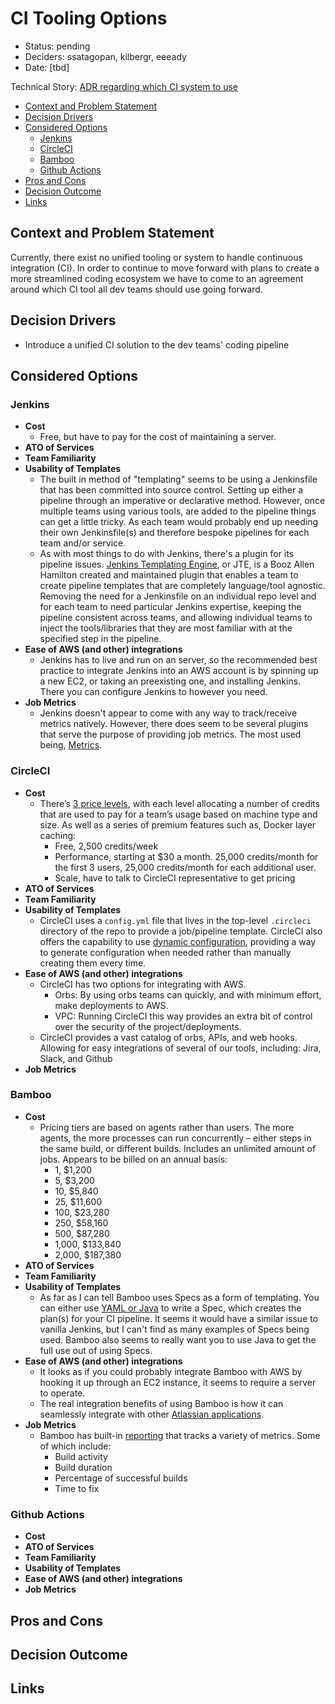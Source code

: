 # CI Tooling Options

* Status: pending
* Deciders: ssatagopan, kilbergr, eeeady
* Date: [tbd]

Technical Story: [ADR regarding which CI system to use](https://ocio-jira.acf.hhs.gov/browse/OHSH-217)

* [Context and Problem Statement](#context-and-problem-statement)
* [Decision Drivers](#decision-drivers)
* [Considered Options](#considered-options)
    * [Jenkins](#jenkins)
    * [CircleCI](#circleci)
    * [Bamboo](#bamboo)
    * [Github Actions](#github-actions)
* [Pros and Cons](#pros-and-cons)
* [Decision Outcome](#decision-outcome)
* [Links](#links)

## Context and Problem Statement

Currently, there exist no unified tooling or system to handle continuous integration (CI). In order to continue to move forward with plans to create a more streamlined coding ecosystem we have to come to an agreement around which CI tool all dev teams should use going forward.

## Decision Drivers

* Introduce a unified CI solution to the dev teams' coding pipeline

## Considered Options

### Jenkins

* **Cost**
    * Free, but have to pay for the cost of maintaining a server.
* **ATO of Services**
* **Team Familiarity**
* **Usability of Templates**
    * The built in method of "templating" seems to be using a Jenkinsfile that has been committed into source control. Setting up either a pipeline through an imperative or declarative method. However, once multiple teams using various tools, are added to the pipeline things can get a little tricky. As each team would probably end up needing their own Jenkinsfile(s) and therefore bespoke pipelines for each team and/or service.
    * As with most things to do with Jenkins, there's a plugin for its pipeline issues. [Jenkins Templating Engine](https://plugins.jenkins.io/templating-engine/), or JTE, is a Booz Allen Hamilton created and maintained plugin that enables a team to create pipeline templates that are completely language/tool agnostic. Removing the need for a Jenkinsfile on an individual repo level and for each team to need particular Jenkins expertise, keeping the pipeline consistent across teams, and allowing individual teams to inject the tools/libraries that they are most familiar with at the specified step in the pipeline.
* **Ease of AWS (and other) integrations**
    * Jenkins has to live and run on an server, so the recommended best practice to integrate Jenkins into an AWS account is by spinning up a new EC2, or taking an preexisting one, and installing Jenkins. There you can configure Jenkins to however you need.
* **Job Metrics**
    * Jenkins doesn't appear to come with any way to track/receive metrics natively. However, there does seem to be several plugins that serve the purpose of providing job metrics. The most used being, [Metrics](https://plugins.jenkins.io/metrics/).

### CircleCI

* **Cost**
    * There’s [3 price levels](https://circleci.com/pricing/#compute-options-table), with each level allocating a number of credits that are used to pay for a team’s usage based on machine type and size. As well as a series of premium features such as, Docker layer caching:
        * Free, 2,500 credits/week
        * Performance, starting at $30 a month. 25,000 credits/month for the first 3 users, 25,000 credits/month for each additional user.
        * Scale, have to talk to CircleCI representative to get pricing
* **ATO of Services**
* **Team Familiarity**
* **Usability of Templates**
    * CircleCI uses a `config.yml` file that lives in the top-level `.circleci` directory of the repo to provide a job/pipeline template. CircleCI also offers the capability to use [dynamic configuration](https://circleci.com/docs/2.0/dynamic-config/), providing a way to generate configuration when needed rather than manually creating them every time.
* **Ease of AWS (and other) integrations**
    * CircleCI has two options for integrating with AWS.
        * Orbs: By using orbs teams can quickly, and with minimum effort, make deployments to AWS.
        * VPC: Running CircleCI this way provides an extra bit of control over the security of the project/deployments.
    * CircleCI provides a vast catalog of orbs, APIs, and web hooks. Allowing for easy integrations of several of our tools, including: Jira, Slack, and Github
* **Job Metrics**

### Bamboo

* **Cost**
    * Pricing tiers are based on agents rather than users. The more agents, the more processes can run concurrently – either steps in the same build, or different builds. Includes an unlimited amount of jobs. Appears to be billed on an annual basis:
        * 1, $1,200
        * 5, $3,200
        * 10, $5,840
        * 25, $11,600
        * 100, $23,280
        * 250, $58,160
        * 500, $87,280
        * 1,000, $133,840
        * 2,000, $187,380
* **ATO of Services**
* **Team Familiarity**
* **Usability of Templates**
    * As far as I can tell Bamboo uses Specs as a form of templating. You can either use [YAML or Java](https://docs.atlassian.com/bamboo-specs-docs/8.0.2/) to write a Spec, which creates the plan(s) for your CI pipeline. It seems it would have a similar issue to vanilla Jenkins, but I can't find as many examples of Specs being used. Bamboo also seems to really want you to use Java to get the full use out of using Specs.
* **Ease of AWS (and other) integrations**
    * It looks as if you could probably integrate Bamboo with AWS by hooking it up through an EC2 instance, it seems to require a server to operate.
    * The real integration benefits of using Bamboo is how it can seamlessly integrate with other [Atlassian applications](https://confluence.atlassian.com/bamboo/integrating-bamboo-with-atlassian-applications-289276942.html).
* **Job Metrics**
    * Bamboo has built-in [reporting](https://confluence.atlassian.com/bamboo/generating-reports-across-multiple-plans-289276964.html) that tracks a variety of metrics. Some of which include:
        * Build activity
        * Build duration
        * Percentage of successful builds
        * Time to fix

### Github Actions

* **Cost**
* **ATO of Services**
* **Team Familiarity**
* **Usability of Templates**
* **Ease of AWS (and other) integrations**
* **Job Metrics**

## Pros and Cons



## Decision Outcome



## Links